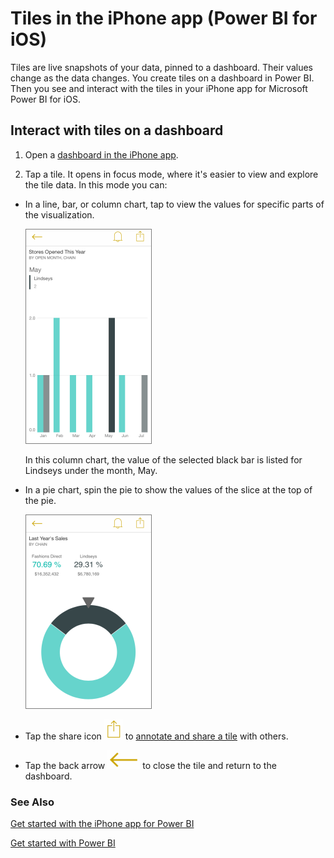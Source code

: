 <properties 
   pageTitle="Tiles in the iPhone app (Power BI for iOS)"
   description="Tiles in the iPhone app (Power BI for iOS)"
   services="powerbi" 
   documentationCenter="" 
   authors="maggiesMSFT" 
   manager="mblythe" 
   editor=""
   tags=""/>
 
<tags
   ms.service="powerbi"
   ms.devlang="NA"
   ms.topic="article"
   ms.tgt_pltfrm="NA"
   ms.workload="powerbi"
   ms.date="11/10/2015"
   ms.author="maggies"/>

# Tiles in the iPhone app (Power BI for iOS)

Tiles are live snapshots of your data, pinned to a dashboard. Their values change as the data changes. You create tiles on a dashboard in Power BI. Then you see and interact with the tiles in your iPhone app for Microsoft Power BI for iOS.

## Interact with tiles on a dashboard

1.  Open a [dashboard in the iPhone app](powerbi-mobile-dashboards-in-the-iphone-app.md).

2.  Tap a tile. It opens in focus mode, where it's easier to view and explore the tile data. In this mode you can:

-   In a line, bar, or column chart, tap to view the values for specific parts of the visualization.

    ![](media/powerbi-mobile-tiles-in-the-iphone-app/PBI_iPhone_ColTile2.png)

    In this column chart, the value of the selected black bar is listed for Lindseys under the month, May.  

-   In a pie chart, spin the pie to show the values of the slice at the top of the pie.

    ![](media/powerbi-mobile-tiles-in-the-iphone-app/PBI_iPhone_PieTileNew.png)

-   Tap the share icon ![](media/powerbi-mobile-tiles-in-the-iphone-app/PBI_iPhoneShareTileIconNoBorder.png) to [annotate and share a tile](powerbi-mobile-annotate-and-share-a-tile-from-the-iphone-app.md) with others.

-   Tap the back arrow ![](media/powerbi-mobile-tiles-in-the-iphone-app/PBI_iPhoneBackArrowIcon.png) to close the tile and return to the dashboard.

### See Also

[Get started with the iPhone app for Power BI](powerbi-mobile-ipad-app-get-started.md)

[Get started with Power BI](powerbi-service-get-started.md)

